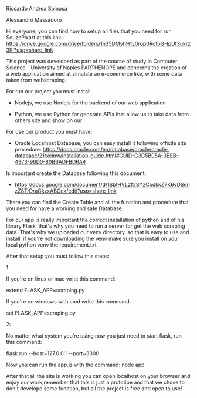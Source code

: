 Riccardo Andrea Spinosa

Alessandro Massadoro



Hi everyone, you can find how to setup all files that you need for run SouzePixart at this link: https://drive.google.com/drive/folders/1n35DMyhH1y0rop0RotpGHpUt3ukrz3Ri?usp=share_link

This project was developed as part of the course of study in Computer Science - University of Naples PARTHENOPE and concerns the creation of a web application aimed at simulate an e-commerce like, with some data taken from webscraping.




For run our project you must install:

- Nodejs, we use Nodejs for the backend of our web application

- Python, we use Python for generate APIs that allow us to take data from others site and show on our


For use our product you must have:

- Oracle Localhost Database, you can easy install it following officile site procedure: https://docs.oracle.com/en/database/oracle/oracle-database/21/xeinw/installation-guide.html#GUID-C3C5B05A-3BEB-4373-96D0-80BBADFBD6A4

Is important create the Database following this document:

- https://docs.google.com/document/d/1SbtHVL2f2SYzCodkkZ7K6vDSenzZ8TrDraGkzxABGck/edit?usp=share_link

There you can find the Create Table and all the function and procedure that you need for have a working and safe Database.

For our app is really important the correct installation of python and of his library Flask, that's why you need to run a server for get the web scraping data. That's why we uploaded our venv directory, so that is easy to use and install. if you're not downloading the venv make sure you install on your local python venv the requirement.txt

After that setup you must follow this steps:

1:

If you're on linux or mac write this command:

extend FLASK_APP=scraping.py

If you're on windows with cmd write this command:

set FLASK_APP=scraping.py

2:

No matter what system you're using now you just need to start flask, run this command:

flask run --host=127.0.0.1 --port=3000


Now you can run the app.js with the command: node app

After that all the site is working you can open localhost on your browser and enjoy our work,remember that this is just a prototipe and that we chose to don't develope some function, but all the project is free and open to use!
